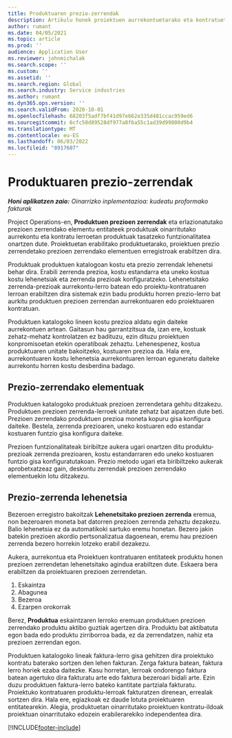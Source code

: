 ```yaml
---
title: Produktuaren prezio-zerrendak
description: Artikulu honek proiektuen aurrekontuetarako eta kontratuetarako erabiltzen diren katalogoko prezioen zerrendei buruzko informazioa eskaintzen du.
author: rumant
ms.date: 04/05/2021
ms.topic: article
ms.prod: ''
audience: Application User
ms.reviewer: johnmichalak
ms.search.scope: ''
ms.custom: ''
ms.assetid: ''
ms.search.region: Global
ms.search.industry: Service industries
ms.author: rumant
ms.dyn365.ops.version: ''
ms.search.validFrom: 2020-10-01
ms.openlocfilehash: 68203f5adf7bf41d97e662e335d481ccac959ed6
ms.sourcegitcommit: 6cfc50d89528df977a8f6a55c1ad39d99800d9b4
ms.translationtype: MT
ms.contentlocale: eu-ES
ms.lasthandoff: 06/03/2022
ms.locfileid: "8917607"
---
```

# <a name="product-price-lists"></a>Produktuaren prezio-zerrendak

_**Honi aplikatzen zaio:** Oinarrizko inplementazioa: kudeatu proformako fakturak_

 Project Operations-en, **Produktuen prezioen zerrendak** eta erlazionatutako prezioen zerrendako elementu entitateek produktuak oinarritutako aurrekontu eta kontratu lerroetan produktuak tasatzeko funtzionalitatea onartzen dute. Proiektuetan erabilitako produktuetarako, proiektuen prezio zerrendetako prezioen zerrendako elementuen erregistroak erabiltzen dira. 

Produktuak produktuen katalogoan kostu eta prezio zerrendak lehenetsi behar dira. Erabili zerrenda prezioa, kostu estandarra eta uneko kostua kostu lehenetsiak eta zerrenda prezioak konfiguratzeko. Lehenetsitako zerrenda-prezioak aurrekontu-lerro batean edo proiektu-kontratuaren lerroan erabiltzen dira sistemak ezin badu produktu horren prezio-lerro bat aurkitu produktuen prezioen zerrendan aurrekontuaren edo proiektuaren kontratuan.

Produktuen katalogoko lineen kostu prezioa aldatu egin daiteke aurrekontuen artean. Gaitasun hau garrantzitsua da, izan ere, kostuak zehatz-mehatz kontrolatzen ez badituzu, ezin dituzu proiektuen konpromisoetan etekin operatiboak zehaztu. Lehenespenez, kostua produktuaren unitate bakoitzeko, kostuaren prezioa da. Hala ere, aurrekontuaren kostu lehenetsia aurrekontuaren lerroan eguneratu daiteke aurrekontu horren kostu desberdina badago.

## <a name="price-list-items"></a>Prezio-zerrendako elementuak

Produktuen katalogoko produktuak prezioen zerrendetara gehitu ditzakezu. Produktuen prezioen zerrenda-lerroek unitate zehatz bat aipatzen dute beti. Prezioen zerrendako produktuen prezioa moneta kopuru gisa konfigura daiteke. Bestela, zerrenda prezioaren, uneko kostuaren edo estandar kostuaren funtzio gisa konfigura daiteke.

Prezioen funtzionalitateak biribiltze aukera ugari onartzen ditu produktu-prezioak zerrenda prezioaren, kostu estandarraren edo uneko kostuaren funtzio gisa konfiguratutakoan. Prezio metodo ugari eta biribiltzeko aukerak aprobetxatzeaz gain, deskontu zerrendak prezioen zerrendako elementuekin lotu ditzakezu. 

 
## <a name="default-product-price-list"></a>Prezio-zerrenda lehenetsia
Bezeroen erregistro bakoitzak **Lehenetsitako prezioen zerrenda** eremua, non bezeroaren moneta bat datorren prezioen zerrenda zehaztu dezakezu. Balio lehenetsia ez da automatikoki sartuko eremu honetan. Bezero jakin batekin prezioen akordio pertsonalizatua dagoenean, eremu hau prezioen zerrenda bezero horrekin lotzeko erabil dezakezu.

Aukera, aurrekontua eta Proiektuen kontratuaren entitateek produktu honen prezioen zerrendetan lehenetsitako agindua erabiltzen dute. Eskaera bera erabiltzen da proiektuaren prezioen zerrendetan.

1.  Eskaintza
2.  Abagunea
3.  Bezeroa
4.  Ezarpen orokorrak 

Berez, **Produktua** eskaintzaren lerroko eremuan produktuen prezioen zerrendako produktu aktibo guztiak agertzen dira. Produktu bat aktibatuta egon bada edo produktu zirriborroa bada, ez da zerrendatzen, nahiz eta prezioen zerrendan egon. 

Produktuen katalogoko lineak faktura-lerro gisa gehitzen dira proiektuko kontratu baterako sortzen den lehen fakturan. Zerga faktura batean, faktura lerro horiek ezaba daitezke. Kasu horretan, lerroak ondorengo faktura batean agertuko dira fakturatu arte edo faktura bezeroari bidali arte. Ezin duzu produktuen faktura-lerro bateko kantitate partziala fakturatu. Proiektuko kontratuaren produktu-lerroak fakturatzen direnean, errealak sortzen dira. Hala ere, egiazkoak ez daude lotuta proiektuaren entitatearekin. Alegia, produktuetan oinarritutako proiektuen kontratu-ildoak proiektuan oinarritutako edozein erabilerarekiko independentea dira. 


[!INCLUDE[footer-include](../includes/footer-banner.md)]
